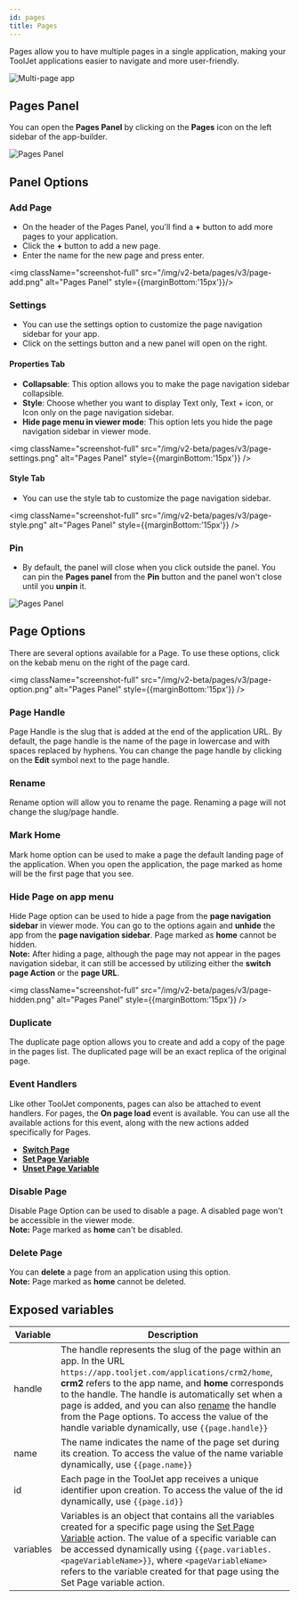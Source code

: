 ```yaml
---
id: pages
title: Pages
---
```


Pages allow you to have multiple pages in a single application, making your ToolJet applications easier to navigate and more user-friendly.

<img className="screenshot-full" src="/img/v2-beta/pages/v3/pages-v3.png" alt="Multi-page app" />

<div >

## Pages Panel

You can open the **Pages Panel** by clicking on the **Pages** icon on the left sidebar of the app-builder.

<img className="screenshot-full" src="/img/v2-beta/pages/v3/pages-panel-v4.png" alt="Pages Panel"/>

</div>

<div >

## Panel Options

### Add Page

- On the header of the Pages Panel, you'll find a **+** button to add more pages to your application.
- Click the **+** button to add a new page.
- Enter the name for the new page and press enter.

<img className="screenshot-full" src="/img/v2-beta/pages/v3/page-add.png" alt="Pages Panel" style={{marginBottom:'15px'}}/>

### Settings

- You can use the settings option to customize the page navigation sidebar for your app.
- Click on the settings button and a new panel will open on the right.

#### Properties Tab
- **Collapsable**: This option allows you to make the page navigation sidebar collapsible.
- **Style**: Choose whether you want to display Text only, Text + icon, or Icon only on the page navigation sidebar.
- **Hide page menu in viewer mode**: This option lets you hide the page navigation sidebar in viewer mode.

<img className="screenshot-full" src="/img/v2-beta/pages/v3/page-settings.png" alt="Pages Panel" style={{marginBottom:'15px'}} />

#### Style Tab
- You can use the style tab to customize the page navigation sidebar.

<img className="screenshot-full" src="/img/v2-beta/pages/v3/page-style.png" alt="Pages Panel" style={{marginBottom:'15px'}} />

### Pin

- By default, the panel will close when you click outside the panel. You can pin the **Pages panel** from the **Pin** button and the panel won't close until you **unpin** it.

<img className="screenshot-full" src="/img/v2-beta/pages/v3/page-pin.png" alt="Pages Panel"/>

</div>

<div >

## Page Options

There are several options available for a Page. To use these options, click on the kebab menu on the right of the page card.

<img className="screenshot-full" src="/img/v2-beta/pages/v3/page-option.png" alt="Pages Panel" style={{marginBottom:'15px'}} />

### Page Handle

Page Handle is the slug that is added at the end of the application URL. By default, the page handle is the name of the page in lowercase and with spaces replaced by hyphens. You can change the page handle by clicking on the **Edit** symbol next to the page handle.

### Rename

Rename option will allow you to rename the page. Renaming a page will not change the slug/page handle.

### Mark Home

Mark home option can be used to make a page the default landing page of the application. When you open the application, the page marked as home will be the first page that you see.

### Hide Page on app menu

Hide Page option can be used to hide a page from the **page navigation sidebar** in viewer mode. You can go to the options again and **unhide** the app from the **page navigation sidebar**. Page marked as **home** cannot be hidden.<br/>
**Note:** After hiding a page, although the page may not appear in the pages navigation sidebar, it can still be accessed by utilizing either the **switch page Action** or the **page URL**.

<img className="screenshot-full" src="/img/v2-beta/pages/v3/page-hidden.png" alt="Pages Panel" style={{marginBottom:'15px'}} />

### Duplicate

The duplicate page option allows you to create and add a copy of the page in the pages list. The duplicated page will be an exact replica of the original page.

### Event Handlers

Like other ToolJet components, pages can also be attached to event handlers. For pages, the **On page load** event is available. You can use all the available actions for this event, along with the new actions added specifically for Pages.

- **[Switch Page](/docs/actions/switch-page)**
- **[Set Page Variable](/docs/actions/set-page-variable)**
- **[Unset Page Variable](/docs/actions/unset-page-variable)**

### Disable Page

Disable Page Option can be used to disable a page. A disabled page won't be accessible in the viewer mode. <br/>
**Note:** Page marked as **home** can't be disabled.

### Delete Page

You can **delete** a page from an application using this option. <br/>
**Note:** Page marked as **home** cannot be deleted.

</div>

<div >

## Exposed variables

| Variable    | Description |
| ----------- | ----------- | 
| handle | The handle represents the slug of the page within an app. In the URL `https://app.tooljet.com/applications/crm2/home`, **crm2** refers to the app name, and **home** corresponds to the handle. The handle is automatically set when a page is added, and you can also [rename](#rename) the handle from the Page options. To access the value of the handle variable dynamically, use `{{page.handle}}`|
| name | The name indicates the name of the page set during its creation. To access the value of the name variable dynamically, use `{{page.name}}` |
| id | Each page in the ToolJet app receives a unique identifier upon creation. To access the value of the id dynamically, use `{{page.id}}` |
| variables | Variables is an object that contains all the variables created for a specific page using the [Set Page Variable](/docs/actions/set-page-variable) action. The value of a specific variable can be accessed dynamically using `{{page.variables.<pageVariableName>}}`, where `<pageVariableName>` refers to the variable created for that page using the Set Page variable action. |

</div>
